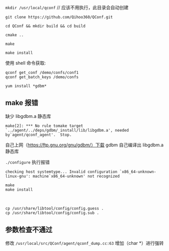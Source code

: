 
`mkdir /usr/local/qconf`  // 应该不用执行，此目录会自动创建  

`git clone https://github.com/Qihoo360/QConf.git`  

`cd QConf && mkdir build && cd build`  

`cmake ..`  

`make`  

`make install`  





使用 shell 命令获取:

`qconf get_conf /demo/confs/conf1`  
`qconf get_batch_keys /demo/confs`  

























`yum install *gdbm*`  







## make 报错

缺少 libgdbm.a 静态库  

```
make[2]: *** No rule tomake target `../agent/../deps/gdbm/_install/lib/libgdbm.a', needed by`agent/qconf_agent'.  Stop.
```

自己上网（https://ftp.gnu.org/gnu/gdbm/）下载 gdbm 自己编译出 libgdbm.a 静态库  

`./configure` 执行报错

```
checking host systemtype... Invalid configuration `x86_64-unknown-linux-gnu': machine`x86_64-unknown' not recognized
```

`make`  
`make install`  

 

`cp /usr/share/libtool/config/config.guess .`  
`cp /usr/share/libtool/config/config.sub .`  



## 参数检查不通过

修改 `/usr/local/src/QConf/agent/qconf_dump.cc:63` 增加（char *）进行强转  
